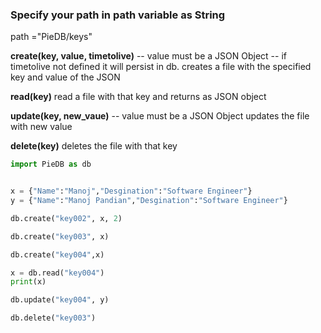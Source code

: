 <h3>Specify your path in path variable as String</h3>


path ="PieDB/keys"

<strong>create(key, value, timetolive)</strong>  -- value must be a JSON Object -- if timetolive not defined it will persist in db.
    creates a file with the specified key and value of the JSON

<strong>read(key)</strong>
    read a file with that key and returns as JSON object

<strong>update(key, new_vaue)</strong> -- value must be a JSON Object
    updates the file with new value

<strong>delete(key)</strong>
    deletes the file with that key


```python
import PieDB as db


x = {"Name":"Manoj","Desgination":"Software Engineer"}
y = {"Name":"Manoj Pandian","Desgination":"Software Engineer"}

db.create("key002", x, 2)

db.create("key003", x)

db.create("key004",x)

x = db.read("key004")
print(x)

db.update("key004", y)

db.delete("key003")
```
